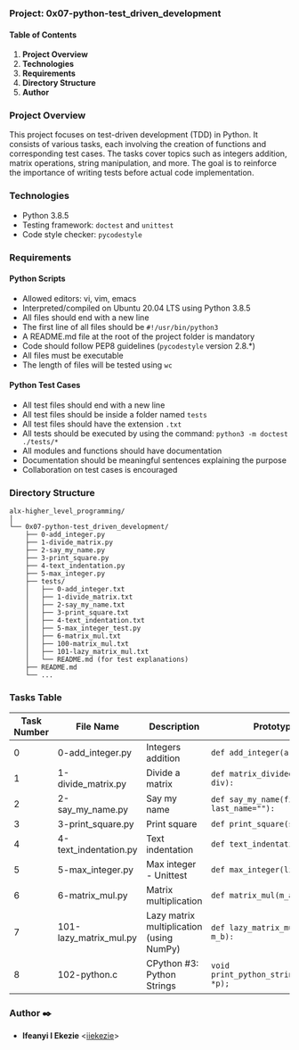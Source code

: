 ### Project: 0x07-python-test_driven_development

#### Table of Contents
1. **Project Overview**
2. **Technologies**
3. **Requirements**
4. **Directory Structure**
5. **Author**


### Project Overview

This project focuses on test-driven development (TDD) in Python. It consists of various tasks, each involving the creation of functions and corresponding test cases. The tasks cover topics such as integers addition, matrix operations, string manipulation, and more. The goal is to reinforce the importance of writing tests before actual code implementation.

### Technologies

- Python 3.8.5
- Testing framework: `doctest` and `unittest`
- Code style checker: `pycodestyle`

### Requirements

#### Python Scripts
- Allowed editors: vi, vim, emacs
- Interpreted/compiled on Ubuntu 20.04 LTS using Python 3.8.5
- All files should end with a new line
- The first line of all files should be `#!/usr/bin/python3`
- A README.md file at the root of the project folder is mandatory
- Code should follow PEP8 guidelines (`pycodestyle` version 2.8.*)
- All files must be executable
- The length of files will be tested using `wc`

#### Python Test Cases
- All test files should end with a new line
- All test files should be inside a folder named `tests`
- All test files should have the extension `.txt`
- All tests should be executed by using the command: `python3 -m doctest ./tests/*`
- All modules and functions should have documentation
- Documentation should be meaningful sentences explaining the purpose
- Collaboration on test cases is encouraged

### Directory Structure

```plaintext
alx-higher_level_programming/
│
└── 0x07-python-test_driven_development/
    ├── 0-add_integer.py
    ├── 1-divide_matrix.py
    ├── 2-say_my_name.py
    ├── 3-print_square.py
    ├── 4-text_indentation.py
    ├── 5-max_integer.py
    ├── tests/
    │   ├── 0-add_integer.txt
    │   ├── 1-divide_matrix.txt
    │   ├── 2-say_my_name.txt
    │   ├── 3-print_square.txt
    │   ├── 4-text_indentation.txt
    │   ├── 5-max_integer_test.py
    │   ├── 6-matrix_mul.txt
    │   ├── 100-matrix_mul.txt
    │   ├── 101-lazy_matrix_mul.txt
    │   └── README.md (for test explanations)
    ├── README.md
    └── ...
```

### Tasks Table

| Task Number | File Name                       | Description                                              | Prototype                                          |
|-------------|---------------------------------|----------------------------------------------------------|----------------------------------------------------|
| 0           | 0-add_integer.py                | Integers addition                                        | `def add_integer(a, b=98):`                         |
| 1           | 1-divide_matrix.py               | Divide a matrix                                          | `def matrix_divided(matrix, div):`                  |
| 2           | 2-say_my_name.py                | Say my name                                              | `def say_my_name(first_name, last_name=""):`       |
| 3           | 3-print_square.py               | Print square                                             | `def print_square(size):`                          |
| 4           | 4-text_indentation.py           | Text indentation                                        | `def text_indentation(text):`                      |
| 5           | 5-max_integer.py                | Max integer - Unittest                                   | `def max_integer(list=[]):`                       |
| 6           | 6-matrix_mul.py                 | Matrix multiplication                                    | `def matrix_mul(m_a, m_b):`                        |
| 7           | 101-lazy_matrix_mul.py          | Lazy matrix multiplication (using NumPy)                 | `def lazy_matrix_mul(m_a, m_b):`                   |
| 8           | 102-python.c                    | CPython #3: Python Strings                               | `void print_python_string(PyObject *p);`         |


### Author :black_nib:

* **Ifeanyi I Ekezie** <[iiekezie](https://github.com/iiekezie)>
